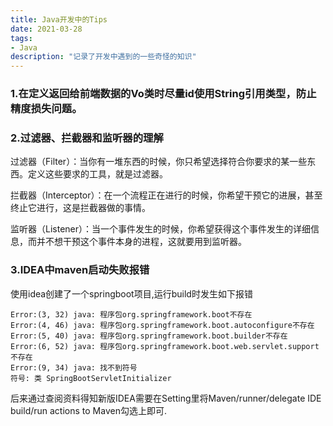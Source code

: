 ```yaml
---
title: Java开发中的Tips
date: 2021-03-28
tags: 
- Java
description: "记录了开发中遇到的一些奇怪的知识"
---
```




### 1.在定义返回给前端数据的Vo类时尽量id使用String引用类型，防止精度损失问题。

### 2.过滤器、拦截器和监听器的理解

过滤器（Filter）：当你有一堆东西的时候，你只希望选择符合你要求的某一些东西。定义这些要求的工具，就是过滤器。

拦截器（Interceptor）：在一个流程正在进行的时候，你希望干预它的进展，甚至终止它进行，这是拦截器做的事情。

监听器（Listener）：当一个事件发生的时候，你希望获得这个事件发生的详细信息，而并不想干预这个事件本身的进程，这就要用到监听器。

### 3.IDEA中maven启动失败报错

使用idea创建了一个springboot项目,运行build时发生如下报错

```
Error:(3, 32) java: 程序包org.springframework.boot不存在
Error:(4, 46) java: 程序包org.springframework.boot.autoconfigure不存在
Error:(5, 40) java: 程序包org.springframework.boot.builder不存在
Error:(6, 52) java: 程序包org.springframework.boot.web.servlet.support不存在
Error:(9, 34) java: 找不到符号
符号: 类 SpringBootServletInitializer
```

后来通过查阅资料得知新版IDEA需要在Setting里将Maven/runner/delegate IDE build/run actions to Maven勾选上即可.